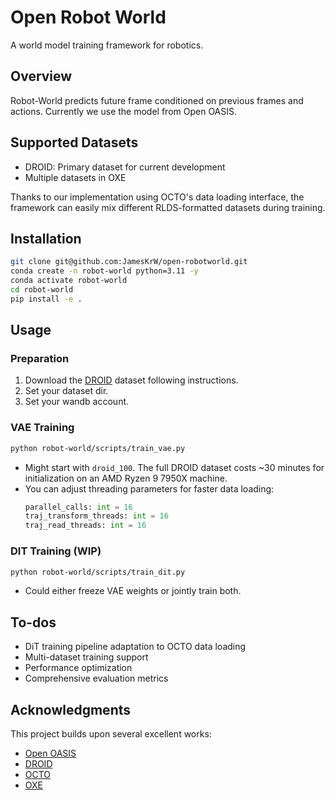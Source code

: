 # Open Robot World

A world model training framework for robotics.

## Overview

Robot-World predicts future frame conditioned on previous frames and actions.
Currently we use the model from Open OASIS.

## Supported Datasets

- DROID: Primary dataset for current development
- Multiple datasets in OXE

Thanks to our implementation using OCTO's data loading interface, the framework can easily mix different RLDS-formatted datasets during training.

## Installation

```bash
git clone git@github.com:JamesKrW/open-robotworld.git
conda create -n robot-world python=3.11 -y
conda activate robot-world
cd robot-world 
pip install -e .
```

## Usage

### Preparation

1. Download the [DROID](https://droid-dataset.github.io/) dataset following instructions.
2. Set your dataset dir.
3. Set your wandb account.

### VAE Training

```bash
python robot-world/scripts/train_vae.py
```

- Might start with `droid_100`. The full DROID dataset costs ~30 minutes for initialization on an AMD Ryzen 9 7950X machine.
- You can adjust threading parameters for faster data loading:
  ```python
  parallel_calls: int = 16
  traj_transform_threads: int = 16
  traj_read_threads: int = 16
  ```

### DIT Training (WIP)

```bash
python robot-world/scripts/train_dit.py
```
- Could either freeze VAE weights or jointly train both.

## To-dos
- DiT training pipeline adaptation to OCTO data loading
- Multi-dataset training support
- Performance optimization
- Comprehensive evaluation metrics

## Acknowledgments

This project builds upon several excellent works:
- [Open OASIS](https://github.com/etched-ai/open-oasis)
- [DROID](https://droid-dataset.github.io/)
- [OCTO](https://github.com/octo-models/octo)
- [OXE](https://robotics-transformer-x.github.io/)
